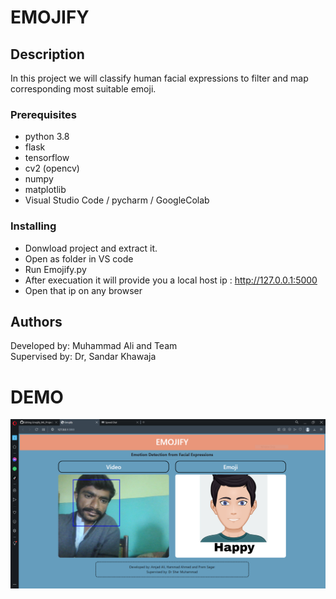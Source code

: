 # EMOJIFY

## Description

In this project we will classify human facial expressions to filter and map corresponding most suitable emoji.

### Prerequisites

* python 3.8
* flask
* tensorflow
* cv2 (opencv)
* numpy
* matplotlib
* Visual Studio Code / pycharm / GoogleColab

### Installing

* Donwload project and extract it.
* Open as folder in VS code
* Run Emojify.py
* After execuation it will provide you a local host ip : http://127.0.0.1:5000
* Open that ip on any browser


## Authors
Developed by: Muhammad Ali and Team <br>
Supervised by: Dr, Sandar Khawaja


# DEMO
<img src="Demo.PNG" alt="Demo" title="Image">

